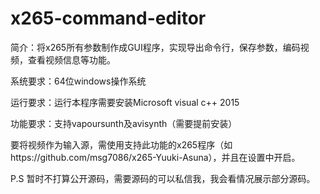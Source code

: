# x265-command-editor
简介：将x265所有参数制作成GUI程序，实现导出命令行，保存参数，编码视频，查看视频信息等功能。


系统要求：64位windows操作系统

运行要求：运行本程序需要安装Microsoft visual c++ 2015

功能要求：支持vapoursunth及avisynth（需要提前安装）

要将视频作为输入源，需使用支持此功能的x265程序（如https://github.com/msg7086/x265-Yuuki-Asuna），并且在设置中开启。


P.S 暂时不打算公开源码，需要源码的可以私信我，我会看情况展示部分源码。
